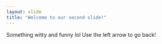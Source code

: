 ```yaml
---
layout: slide
title: "Welcome to our second slide!"
---
```

Something witty and funny lol
Use the left arrow to go back!
